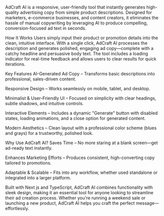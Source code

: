 AdCraft AI is a responsive, user-friendly tool that instantly generates high-quality advertising copy from simple product descriptions. Designed for marketers, e-commerce businesses, and content creators, it eliminates the hassle of manual copywriting by leveraging AI to produce compelling, conversion-focused ad text in seconds.

How It Works
Users simply input their product or promotion details into the clean, intuitive interface. With a single click, AdCraft AI processes the description and generates polished, engaging ad copy—complete with a catchy headline and persuasive body text. The tool includes a loading indicator for real-time feedback and allows users to clear results for quick iterations.

Key Features
AI-Generated Ad Copy – Transforms basic descriptions into professional, sales-driven content.

Responsive Design – Works seamlessly on mobile, tablet, and desktop.

Minimalist & User-Friendly UI – Focused on simplicity with clear headings, subtle shadows, and intuitive controls.

Interactive Elements – Includes a dynamic "Generate" button with disabled states, loading animations, and a close option for generated content.

Modern Aesthetics – Clean layout with a professional color scheme (blues and grays) for a trustworthy, polished look.

Why Use AdCraft AI?
Saves Time – No more staring at a blank screen—get ad-ready text instantly.

Enhances Marketing Efforts – Produces consistent, high-converting copy tailored to promotions.

Adaptable & Scalable – Fits into any workflow, whether used standalone or integrated into a larger platform.

Built with Next js and TypeScript, AdCraft AI combines functionality with sleek design, making it an essential tool for anyone looking to streamline their ad creation process. Whether you're running a weekend sale or launching a new product, AdCraft AI helps you craft the perfect message—effortlessly.